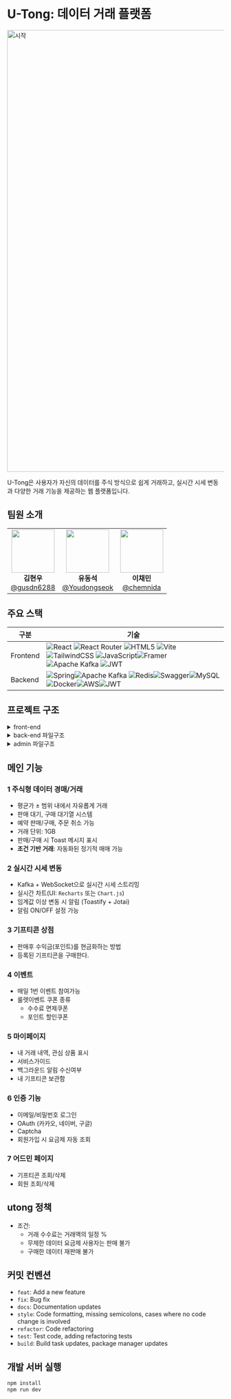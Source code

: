 # U-Tong: 데이터 거래 플랫폼
<img width="1440" height="1024" alt="시작" src="https://github.com/user-attachments/assets/7b97ad8b-6439-4035-b6e2-b3d2ff1c9435" />

U-Tong은 사용자가 자신의 데이터를 주식 방식으로 쉽게 거래하고, 실시간 시세 변동과 다양한 거래 기능을 제공하는 웹 플랫폼입니다.


## 팀원 소개

<table>
  <tr>
    <td align="center">
      <img src="https://avatars.githubusercontent.com/u/100756731?v=4" width="100" /><br/>
      <strong>김현우</strong><br/>
      <a href="https://github.com/gusdn6288">@gusdn6288</a>
    </td>
    <td align="center">
      <img src="https://avatars.githubusercontent.com/u/87470993?v=4" width="100" /><br/>
      <strong>유동석</strong><br/>
      <a href="https://github.com/Youdongseok">@Youdongseok</a>
    </td>
    <td align="center">
      <img src="https://avatars.githubusercontent.com/u/196130116?v=4" width="100" /><br/>
      <strong>이채민</strong><br/>
      <a href="https://github.com/chemnida">@chemnida</a>
    </td>
  </tr>
</table>



##  주요 스택

| 구분       | 기술                                                                                                                                                      |
|------------|-----------------------------------------------------------------------------------------------------------------------------------------------------------|
| Frontend   |![React](https://img.shields.io/badge/react-%2320232a.svg?style=for-the-badge&logo=react&logoColor=%2361DAFB) ![React Router](https://img.shields.io/badge/React_Router-CA4245?style=for-the-badge&logo=react-router&logoColor=white) ![HTML5](https://img.shields.io/badge/html5-%23E34F26.svg?style=for-the-badge&logo=html5&logoColor=white) ![Vite](https://img.shields.io/badge/vite-%23646CFF.svg?style=for-the-badge&logo=vite&logoColor=white) ![TailwindCSS](https://img.shields.io/badge/tailwindcss-%2338B2AC.svg?style=for-the-badge&logo=tailwind-css&logoColor=white) ![JavaScript](https://img.shields.io/badge/javascript-%23323330.svg?style=for-the-badge&logo=javascript&logoColor=%23F7DF1E)![Framer](https://img.shields.io/badge/Framer-black?style=for-the-badge&logo=framer&logoColor=blue) ![Apache Kafka](https://img.shields.io/badge/Apache%20Kafka-000?style=for-the-badge&logo=apachekafka) ![JWT](https://img.shields.io/badge/JWT-black?style=for-the-badge&logo=JSON%20web%20tokens)  |
| Backend   |![Spring](https://img.shields.io/badge/spring-%236DB33F.svg?style=for-the-badge&logo=spring&logoColor=white)![Apache Kafka](https://img.shields.io/badge/Apache%20Kafka-000?style=for-the-badge&logo=apachekafka) ![Redis](https://img.shields.io/badge/redis-%23DD0031.svg?style=for-the-badge&logo=redis&logoColor=white)![Swagger](https://img.shields.io/badge/-Swagger-%23Clojure?style=for-the-badge&logo=swagger&logoColor=white)![MySQL](https://img.shields.io/badge/mysql-4479A1.svg?style=for-the-badge&logo=mysql&logoColor=white)![Docker](https://img.shields.io/badge/docker-%230db7ed.svg?style=for-the-badge&logo=docker&logoColor=white)![AWS](https://img.shields.io/badge/AWS-%23FF9900.svg?style=for-the-badge&logo=amazon-aws&logoColor=white)![JWT](https://img.shields.io/badge/JWT-black?style=for-the-badge&logo=JSON%20web%20tokens) |




## 프로젝트 구조
<details>
  <summary> front-end </summary>

```
src
├───apis
├───assets
│   ├───icon
│   └───image
├───components
│   ├───BackButton
│   ├───common
│   └───NavigationBar
├───layout
├───pages
│   ├───AlarmPage
│   ├───AuthPage
│   ├───ChargePage
│   ├───CouponPage
│   ├───EditProfilePage
│   ├───EventPage
│   ├───HistoryPage
│   ├───LiveChartPage
│   │   ├───components
│   │   └───mock
│   ├───MainPage
│   ├───MyPage
│   ├───NotFoundPage
│   ├───PointChargePage
│   ├───ServiceGuidePage
│   ├───StartPage
│   ├───StoragePage
│   ├───TestPage
│   ├───TradeHistoryPage
│   └───TradePage
│       ├───BuyDataPage
│       │   └───components
│       ├───components
│       └───SellDataPage
│           └───components
├───router
└───utils
```
</details>

<details>
  <summary> back-end 파일구조 </summary>

### back-end
```
├─main
│  ├─java
│  │  └─com
│  │      └─ureka
│  │          └─team3
│  │              └─utong_backend
│  │                  ├─auth
│  │                  │  ├─controller
│  │                  │  ├─dto
│  │                  │  ├─entity
│  │                  │  ├─filter
│  │                  │  ├─repository
│  │                  │  ├─service
│  │                  │  ├─test
│  │                  │  └─util
│  │                  │      ├─config
│  │                  │      └─oauth
│  │                  ├─common
│  │                  │  ├─dto
│  │                  │  ├─exception
│  │                  │  │  └─business
│  │                  │  └─handler
│  │                  ├─config
│  │                  ├─coupon
│  │                  │  ├─controller
│  │                  │  ├─dto
│  │                  │  ├─entity
│  │                  │  ├─repository
│  │                  │  └─service
│  │                  ├─datatrade
│  │                  │  ├─controller
│  │                  │  ├─dto
│  │                  │  ├─entity
│  │                  │  ├─enums
│  │                  │  ├─facade
│  │                  │  ├─handler
│  │                  │  ├─processor
│  │                  │  ├─repository
│  │                  │  ├─service
│  │                  │  ├─utils
│  │                  │  └─validator
│  │                  ├─gift
│  │                  │  ├─controller
│  │                  │  ├─dto
│  │                  │  ├─entity
│  │                  │  ├─repository
│  │                  │  └─service
│  │                  ├─line
│  │                  │  ├─controller
│  │                  │  ├─dto
│  │                  │  ├─entity
│  │                  │  ├─repository
│  │                  │  └─service
│  │                  ├─mypage
│  │                  │  ├─controller
│  │                  │  ├─dto
│  │                  │  ├─entity
│  │                  │  ├─repository
│  │                  │  └─service
│  │                  ├─plan
│  │                  │  └─entity
│  │                  ├─price
│  │                  │  ├─controller
│  │                  │  ├─dto
│  │                  │  ├─entity
│  │                  │  ├─repository
│  │                  │  └─service
│  │                  ├─roulette
│  │                  │  ├─controller
│  │                  │  ├─dto
│  │                  │  ├─entity
│  │                  │  ├─repository
│  │                  │  ├─service
│  │                  │  └─util
│  │                  └─toss
│  │                      ├─config
│  │                      ├─controller
│  │                      ├─dto
│  │                      └─service
│  └─resources
│      └─static
└─test
    └─java
        └─com
            └─ureka
                └─team3
                    └─utong_backend
                        ├─coupon
                        │  └─service
                        ├─datatrade
                        │  ├─repository
                        │  └─service
                        ├─gift
                        │  └─service
                        ├─line
                        │  └─service
                        ├─mypage
                        │  └─service
                        └─price
                            └─service

```
</details>


<details>
  <summary> admin 파일구조 </summary>
  
```
유통 어드민
├─main
│  ├─java
│  │  └─ureka
│  │      └─team3
│  │          └─utong_admin
│  │              ├─auth
│  │              │  ├─config
│  │              │  ├─controller
│  │              │  ├─entity
│  │              │  ├─repository
│  │              │  └─service
│  │              ├─code
│  │              │  ├─controller
│  │              │  ├─dto
│  │              │  ├─entity
│  │              │  ├─repository
│  │              │  └─service
│  │              ├─common
│  │              │  ├─dto
│  │              │  ├─exception
│  │              │  │  └─business
│  │              │  └─handler
│  │              ├─coupon
│  │              │  ├─controller
│  │              │  ├─dto
│  │              │  ├─entity
│  │              │  ├─repository
│  │              │  └─service
│  │              ├─gifticon
│  │              │  ├─controller
│  │              │  ├─dto
│  │              │  │  ├─request
│  │              │  │  └─response
│  │              │  ├─entity
│  │              │  ├─repository
│  │              │  └─service
│  │              ├─groupcode
│  │              │  ├─controller
│  │              │  ├─dto
│  │              │  ├─entity
│  │              │  ├─repository
│  │              │  └─service
│  │              ├─price
│  │              │  ├─controller
│  │              │  ├─dto
│  │              │  ├─entity
│  │              │  ├─repository
│  │              │  └─service
│  │              ├─roullette
│  │              │  ├─controller
│  │              │  ├─dto
│  │              │  ├─entity
│  │              │  ├─repository
│  │              │  └─service
│  │              ├─s3
│  │              │  ├─config
│  │              │  └─service
│  │              └─user
│  │                  ├─controller
│  │                  ├─dto
│  │                  ├─entity
│  │                  ├─repository
│  │                  └─service
│  └─resources
│      └─templates
└─test
    └─java
        └─ureka
            └─team3
                └─utong_admin
                    ├─code
                    │  ├─controller
                    │  └─service
                    ├─gifticon
                    │  ├─controller
                    │  └─service
                    ├─groupcode
                    │  ├─controller
                    │  └─service
                    ├─price
                    │  ├─controller
                    │  └─service
                    └─s3
                        └─service
```
</details>


## 메인 기능

### 1 주식형 데이터 경매/거래
- 평균가 ± 범위 내에서 자유롭게 거래
- 판매 대기, 구매 대기열 시스템
- 예약 판매/구매, 주문 취소 가능
- 거래 단위: 1GB
- 판매/구매 시 Toast 메시지 표시
- **조건 기반 거래**: 자동화된 정기적 매매 가능

### 2 실시간 시세 변동
- Kafka + WebSocket으로 실시간 시세 스트리밍
- 실시간 차트(UI: `Recharts` 또는 `Chart.js`)
- 임계값 이상 변동 시 알림 (Toastify + Jotai)
- 알림 ON/OFF 설정 가능

### 3 기프티콘 상점
- 판매후 수익금(포인트)를 현금화하는 방법
- 등록된 기프티콘을 구매한다.

### 4 이벤트
- 매일 1번 이벤트 참여가능
- 룰렛이벤트 쿠폰 종류
  - 수수료 면제쿠폰
  - 포인트 할인쿠폰

### 5 마이페이지
- 내 거래 내역, 관심 상품 표시
- 서비스가이드
- 백그라운드 알림 수신여부
- 내 기프티콘 보관함

### 6 인증 기능
- 이메일/비밀번호 로그인
- OAuth (카카오, 네이버, 구글)
- Captcha
- 회원가입 시 요금제 자동 조회

### 7 어드민 페이지
- 기프티콘 조회/삭제
- 회원 조회/삭제



## utong 정책

- 조건:
  - 거래 수수료는 거래액의 일정 %
  - 무제한 데이터 요금제 사용자는 판매 불가
  - 구매한 데이터 재판매 불가


## 커밋 컨벤션

- `feat`: Add a new feature
- `fix`: Bug fix
- `docs`: Documentation updates
- `style`: Code formatting, missing semicolons, cases where no code change is involved
- `refactor`: Code refactoring
- `test`: Test code, adding refactoring tests
- `build`: Build task updates, package manager updates



## 개발 서버 실행
```bash
npm install
npm run dev
